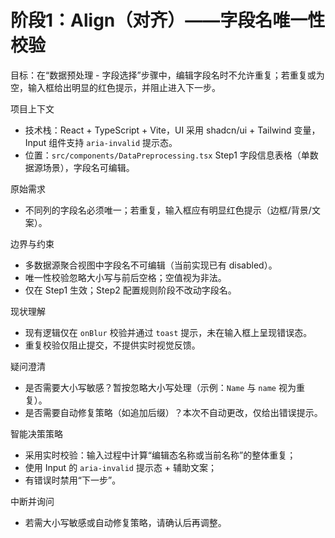 # 阶段1：Align（对齐）——字段名唯一性校验

目标：在“数据预处理 - 字段选择”步骤中，编辑字段名时不允许重复；若重复或为空，输入框给出明显的红色提示，并阻止进入下一步。

项目上下文
- 技术栈：React + TypeScript + Vite，UI 采用 shadcn/ui + Tailwind 变量，Input 组件支持 `aria-invalid` 提示态。
- 位置：`src/components/DataPreprocessing.tsx` Step1 字段信息表格（单数据源场景），字段名可编辑。

原始需求
- 不同列的字段名必须唯一；若重复，输入框应有明显红色提示（边框/背景/文案）。

边界与约束
- 多数据源聚合视图中字段名不可编辑（当前实现已有 disabled）。
- 唯一性校验忽略大小写与前后空格；空值视为非法。
- 仅在 Step1 生效；Step2 配置规则阶段不改动字段名。

现状理解
- 现有逻辑仅在 `onBlur` 校验并通过 `toast` 提示，未在输入框上呈现错误态。
- 重复校验仅阻止提交，不提供实时视觉反馈。

疑问澄清
- 是否需要大小写敏感？暂按忽略大小写处理（示例：`Name` 与 `name` 视为重复）。
- 是否需要自动修复策略（如追加后缀）？本次不自动更改，仅给出错误提示。

智能决策策略
- 采用实时校验：输入过程中计算“编辑态名称或当前名称”的整体重复；
- 使用 Input 的 `aria-invalid` 提示态 + 辅助文案；
- 有错误时禁用“下一步”。

中断并询问
- 若需大小写敏感或自动修复策略，请确认后再调整。